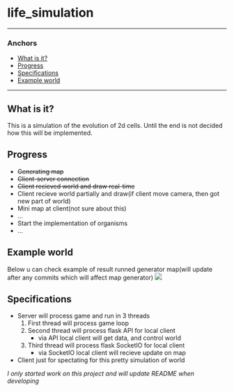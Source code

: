 # life_simulation
---
### Anchors
 - [What is it?](#what_is_it)
 - [Progress](#progress)
 - [Specifications](#specifications)
 - [Example world](#example)
---

## <a name="what_is_it">What is it?</a>
This is a simulation of the evolution of 2d cells. Until the end is not decided how this will be implemented.


## <a name="progress">Progress</a>
- ~~Generating map~~
- ~~Client-server connection~~
- ~~Client recieved world and draw real-time~~
- Client recieve world partially and draw(if client move camera, then got new part of world)
- Mini map at client(not sure about this)
- ...
- Start the implementation of organisms
- ...

## <a name="example">Example world</a>
Below u can check example of result runned generator map(will update after any commits which will affect map generator)
![](https://github.com/Fisab/life_simulation/blob/master/imgs/map_example_1000x1000_000.jpg?raw=true)


## <a name="specifications">Specifications</a>
 - Server will process game and run in 3 threads
    1. First thread will process game loop
    2. Second thread will process flask API for local client
        - via API local client will get data, and control world
    3. Third thread will process flask SocketIO for local client
        - via SocketIO local client will recieve update on map
 - Client just for spectating for this pretty simulation of world


*I only started work on this project and will update README when developing*
